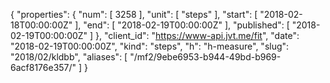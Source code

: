 {
  "properties": {
    "num": [
      3258
    ],
    "unit": [
      "steps"
    ],
    "start": [
      "2018-02-18T00:00:00Z"
    ],
    "end": [
      "2018-02-19T00:00:00Z"
    ],
    "published": [
      "2018-02-19T00:00:00Z"
    ]
  },
  "client_id": "https://www-api.jvt.me/fit",
  "date": "2018-02-19T00:00:00Z",
  "kind": "steps",
  "h": "h-measure",
  "slug": "2018/02/kldbb",
  "aliases": [
    "/mf2/9ebe6953-b944-49bd-b969-6acf8176e357/"
  ]
}
